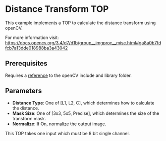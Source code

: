 # Distance Transform TOP
This example implements a TOP to calculate the distance transform using openCV.

For more information visit: https://docs.opencv.org/3.4/d7/d1b/group__imgproc__misc.html#ga8a0b7fdfcb7a13dde018988ba3a43042

## Prerequisites
Requires a [reference](https://github.com/TouchDesigner/CustomOperatorSamples#referencing-opencv-libraries) to the openCV include and library folder.

## Parameters
* **Distance Type**:        One of [L1, L2, C], which determines how to calculate the distance.
* **Mask Size**:        One of [3x3, 5x5, Precise], which determines the size of the transform mask.
* **Normalize**:	If On, normalize the output image.

This TOP takes one input which must be 8 bit single channel.